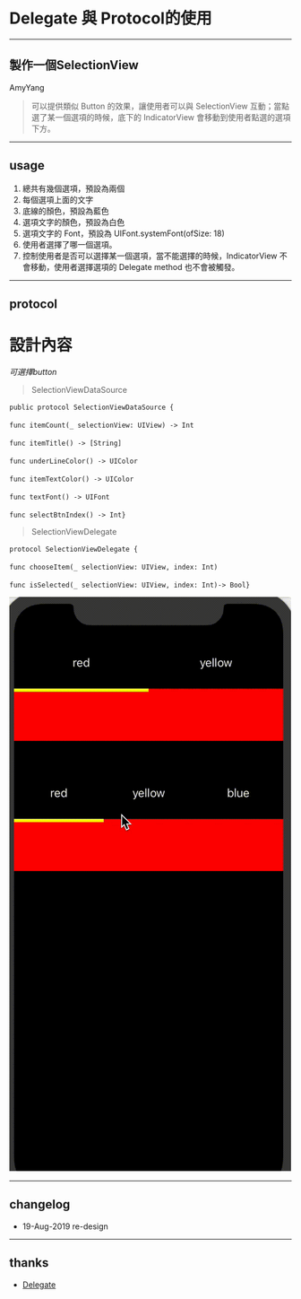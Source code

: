 # Delegate 與 Protocol的使用

----
## 製作一個SelectionView
AmyYang

> 可以提供類似 Button 的效果，讓使用者可以與 SelectionView 互動；當點選了某一個選項的時候，底下的 IndicatorView 會移動到使用者點選的選項下方。


----
## usage
1. 總共有幾個選項，預設為兩個
2. 每個選項上面的文字
3. 底線的顏色，預設為藍色
4. 選項文字的顏色，預設為白色
5. 選項文字的 Font，預設為 UIFont.systemFont(ofSize: 18)
6. 使用者選擇了哪一個選項。
7. 控制使用者是否可以選擇某一個選項，當不能選擇的時候，IndicatorView 不會移動，使用者選擇選項的 Delegate method 也不會被觸發。

----
## protocol
# 設計內容

*可選擇button*


>SelectionViewDataSource

    public protocol SelectionViewDataSource {
    
    func itemCount(_ selectionView: UIView) -> Int
    
    func itemTitle() -> [String]
    
    func underLineColor() -> UIColor
    
    func itemTextColor() -> UIColor
    
    func textFont() -> UIFont
    
    func selectBtnIndex() -> Int}


>SelectionViewDelegate

    protocol SelectionViewDelegate {
    
    func chooseItem(_ selectionView: UIView, index: Int)
    
    func isSelected(_ selectionView: UIView, index: Int)-> Bool}
    
    
    
![](https://github.com/kbl26amy/mopcomDelegate/blob/master/delegate練習.gif?raw=true)


----
## changelog
* 19-Aug-2019 re-design

----
## thanks
* [Delegate](https://github.com/Wuchiwei/iOS/tree/master/Delegate)
